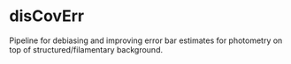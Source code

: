 # disCovErr
Pipeline for debiasing and improving error bar estimates for photometry on top of structured/filamentary background.

